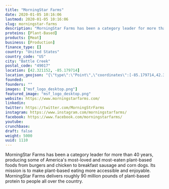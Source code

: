 ```yaml
---
title: "MorningStar Farms"
date: 2020-01-05 10:16:06
lastmod: 2020-01-05 10:16:06
slug: morningstar-farms
description: "MorningStar Farms has been a category leader for more than 40 years, producing some of America's most-loved and most-eaten plant-based foods from burgers and chicken to breakfast sausage and corn dogs. Its mission is to make plant-based eating more accessible and enjoyable. MorningStar Farms delivers roughly 90 million pounds of plant-based protein to people all over the country."
proteins: [Plant-Based]
products: [Meat]
business: [Production]
finance_type: []
country: "United States"
country_code: "US"
city: "Battle Creek"
postal_code: "49017"
location: [42.321152, -85.179714]
location_geojson: "{\"type\":\"Point\",\"coordinates\":[-85.179714,42.321152]}"
founded: 
founders: ""
images: ["msf_logo_desktop.png"]
featured_image: "msf_logo_desktop.png"
website: https://www.morningstarfarms.com/
linkedin: 
twitter: https://twitter.com/MorningStrFarms
instagram: https://www.instagram.com/morningstarfarms/
facebook: https://www.facebook.com/morningstarfarms/
youtube: 
crunchbase: 
draft: false
weight: 5000
uuid: 1110
---
```

MorningStar Farms has been a category leader for more than 40 years, producing some of America's most-loved and most-eaten plant-based foods from burgers and chicken to breakfast sausage and corn dogs. Its mission is to make plant-based eating more accessible and enjoyable. MorningStar Farms delivers roughly 90 million pounds of plant-based protein to people all over the country.
